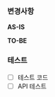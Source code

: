 ### 변경사항
<!-- 이 PR에서 어떤점들이 변경되었는지 기술. 가급적이면 as-is, to-be를 활용해서 작성  -->
**AS-IS**

**TO-BE**


### 테스트
<!-- 본 변경사항이 테스트가 되었는지 기술해주세요 --> 
- [ ] 테스트 코드
- [ ] API 테스트 